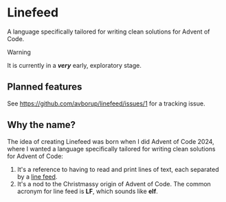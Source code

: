 # Linefeed

A language specifically tailored for writing clean solutions for Advent of Code.


> [!WARNING]  
> It is currently in a _**very**_ early, exploratory stage.

## Planned features

See https://github.com/avborup/linefeed/issues/1 for a tracking issue.

## Why the name?

The idea of creating Linefeed was born when I did Advent of Code 2024, where I wanted a language specifically tailored for writing clean solutions for Advent of Code:

1. It's a reference to having to read and print lines of text, each separated by a [line feed](https://en.wikipedia.org/wiki/Newline).
2. It's a nod to the Christmassy origin of Advent of Code. The common acronym for line feed is **LF**, which sounds like **elf**.
